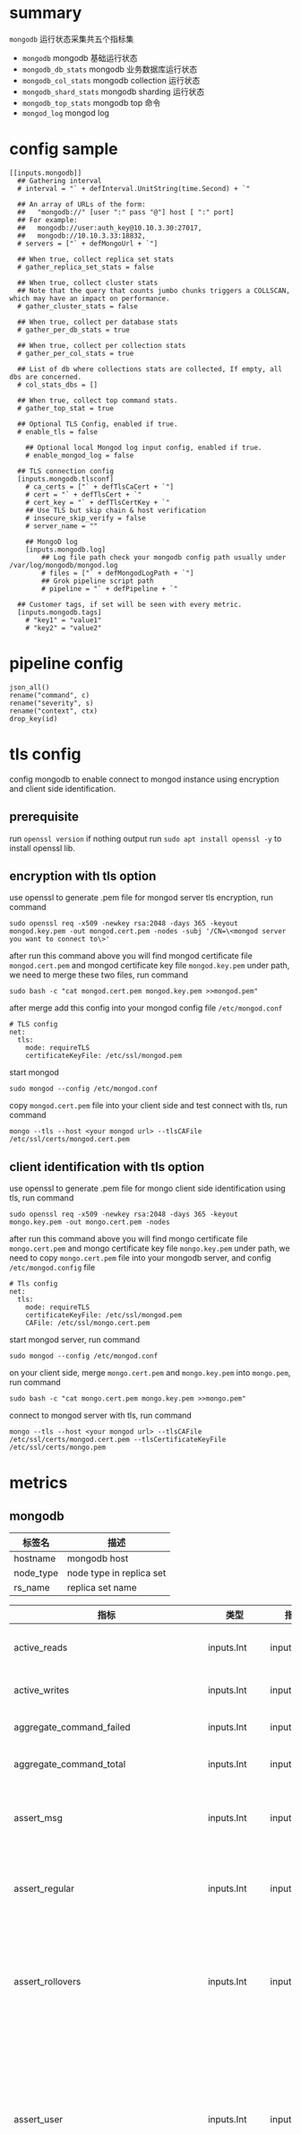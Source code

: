 # summary

`mongodb` 运行状态采集共五个指标集

- `mongodb` mongodb 基础运行状态
- `mongodb_db_stats` mongodb 业务数据库运行状态
- `mongodb_col_stats` mongodb collection 运行状态
- `mongodb_shard_stats` mongodb sharding 运行状态
- `mongodb_top_stats` mongodb top 命令
- `mongod_log` mongod log

# config sample

```
[[inputs.mongodb]]
  ## Gathering interval
  # interval = "` + defInterval.UnitString(time.Second) + `"

  ## An array of URLs of the form:
  ##   "mongodb://" [user ":" pass "@"] host [ ":" port]
  ## For example:
  ##   mongodb://user:auth_key@10.10.3.30:27017,
  ##   mongodb://10.10.3.33:18832,
  # servers = ["` + defMongoUrl + `"]

  ## When true, collect replica set stats
  # gather_replica_set_stats = false

  ## When true, collect cluster stats
  ## Note that the query that counts jumbo chunks triggers a COLLSCAN, which may have an impact on performance.
  # gather_cluster_stats = false

  ## When true, collect per database stats
  # gather_per_db_stats = true

  ## When true, collect per collection stats
  # gather_per_col_stats = true

  ## List of db where collections stats are collected, If empty, all dbs are concerned.
  # col_stats_dbs = []

  ## When true, collect top command stats.
  # gather_top_stat = true

  ## Optional TLS Config, enabled if true.
  # enable_tls = false

	## Optional local Mongod log input config, enabled if true.
	# enable_mongod_log = false

  ## TLS connection config
  [inputs.mongodb.tlsconf]
    # ca_certs = ["` + defTlsCaCert + `"]
    # cert = "` + defTlsCert + `"
    # cert_key = "` + defTlsCertKey + `"
    ## Use TLS but skip chain & host verification
    # insecure_skip_verify = false
    # server_name = ""

	## MongoD log
	[inputs.mongodb.log]
		## Log file path check your mongodb config path usually under /var/log/mongodb/mongod.log
		# files = ["` + defMongodLogPath + `"]
		## Grok pipeline script path
		# pipeline = "` + defPipeline + `"

  ## Customer tags, if set will be seen with every metric.
  [inputs.mongodb.tags]
    # "key1" = "value1"
    # "key2" = "value2"
```

# pipeline config

```
json_all()
rename("command", c)
rename("severity", s)
rename("context", ctx)
drop_key(id)
```

# tls config

config mongodb to enable connect to mongod instance using encryption and client side identification.

## prerequisite

run `openssl version` if nothing output run `sudo apt install openssl -y` to install openssl lib.

## encryption with tls option

use openssl to generate .pem file for mongod server tls encryption, run command

```
sudo openssl req -x509 -newkey rsa:2048 -days 365 -keyout mongod.key.pem -out mongod.cert.pem -nodes -subj '/CN=\<mongod server you want to connect to\>'
```

after run this command above you will find mongod certificate file `mongod.cert.pem` and mongod certificate key file `mongod.key.pem` under path, we need to merge these two files, run command

```
sudo bash -c "cat mongod.cert.pem mongod.key.pem >>mongod.pem"
```

after merge add this config into your mongod config file `/etc/mongod.conf`

```
# TLS config
net:
  tls:
    mode: requireTLS
    certificateKeyFile: /etc/ssl/mongod.pem
```

start mongod

```
sudo mongod --config /etc/mongod.conf
```

copy `mongod.cert.pem` file into your client side and test connect with tls, run command

```
mongo --tls --host <your mongod url> --tlsCAFile /etc/ssl/certs/mongod.cert.pem
```

## client identification with tls option

use openssl to generate .pem file for mongo client side identification using tls, run command

```
sudo openssl req -x509 -newkey rsa:2048 -days 365 -keyout mongo.key.pem -out mongo.cert.pem -nodes
```

after run this command above you will find mongo certificate file `mongo.cert.pem` and mongo certificate key file `mongo.key.pem` under path, we need to copy `mongo.cert.pem` file into your mongodb server, and config `/etc/mongod.config` file

```
# Tls config
net:
  tls:
    mode: requireTLS
    certificateKeyFile: /etc/ssl/mongod.pem
    CAFile: /etc/ssl/mongo.cert.pem
```

start mongod server, run command

```
sudo mongod --config /etc/mongod.conf
```

on your client side, merge `mongo.cert.pem` and `mongo.key.pem` into `mongo.pem`, run command

```
sudo bash -c "cat mongo.cert.pem mongo.key.pem >>mongo.pem"
```

connect to mongod server with tls, run command

```
mongo --tls --host <your mongod url> --tlsCAFile /etc/ssl/certs/mongod.cert.pem --tlsCertificateKeyFile /etc/ssl/certs/mongo.pem
```

# metrics

## mongodb

| 标签名    | 描述                     |
| --------- | ------------------------ |
| hostname  | mongodb host             |
| node_type | node type in replica set |
| rs_name   | replica set name         |

| 指标                                      | 类型          | 指标源       | 单位          | 描述                                                                                                                                                                                                                                                                                                                        |
| ----------------------------------------- | ------------- | ------------ | ------------- | --------------------------------------------------------------------------------------------------------------------------------------------------------------------------------------------------------------------------------------------------------------------------------------------------------------------------- |
| active_reads                              | inputs.Int    | inputs.Gauge | inputs.NCount | The number of the active client connections performing read operations.                                                                                                                                                                                                                                                     |
| active_writes                             | inputs.Int    | inputs.Gauge | inputs.NCount | The number of active client connections performing write operations.                                                                                                                                                                                                                                                        |
| aggregate_command_failed                  | inputs.Int    | inputs.Gauge | inputs.NCount | The number of times that 'aggregate' command failed on this mongod                                                                                                                                                                                                                                                          |
| aggregate_command_total                   | inputs.Int    | inputs.Gauge | inputs.NCount | The number of times that 'aggregate' command executed on this mongod.                                                                                                                                                                                                                                                       |
| assert_msg                                | inputs.Int    | inputs.Gauge | inputs.NCount | The number of message assertions raised since the MongoDB process started. Check the log file for more information about these messages.                                                                                                                                                                                    |
| assert_regular                            | inputs.Int    | inputs.Gauge | inputs.NCount | The number of regular assertions raised since the MongoDB process started. Check the log file for more information about these messages.                                                                                                                                                                                    |
| assert_rollovers                          | inputs.Int    | inputs.Gauge | inputs.NCount | The number of times that the rollover counters have rolled over since the last time the MongoDB process started. The counters will rollover to zero after 2 30 assertions. Use this value to provide context to the other values in the asserts data structure.                                                             |
| assert_user                               | inputs.Int    | inputs.Gauge | inputs.NCount | The number of "user asserts" that have occurred since the last time the MongoDB process started. These are errors that user may generate, such as out of disk space or duplicate key. You can prevent these assertions by fixing a problem with your application or deployment. Check the MongoDB log for more information. |
| assert_warning                            | inputs.Int    | inputs.Gauge | inputs.NCount | Changed in version 4.0. Starting in MongoDB 4.0, the field returns zero 0. In earlier versions, the field returns the number of warnings raised since the MongoDB process started.                                                                                                                                          |
| available_reads                           | inputs.Int    | inputs.Gauge | inputs.NCount | The number of concurrent of read transactions allowed into the WiredTiger storage engine                                                                                                                                                                                                                                    |
| available_writes                          | inputs.Int    | inputs.Gauge | inputs.NCount | The number of concurrent of write transactions allowed into the WiredTiger storage engine                                                                                                                                                                                                                                   |
| commands                                  | inputs.Int    | inputs.Gauge | inputs.NCount | The total number of commands issued to the database since the mongod instance last started. opcounters.command counts all commands except the write commands: insert, update, and delete.                                                                                                                                   |
| connections_available                     | inputs.Int    | inputs.Gauge | inputs.NCount | The number of unused incoming connections available.                                                                                                                                                                                                                                                                        |
| connections_current                       | inputs.Int    | inputs.Gauge | inputs.NCount | The number of incoming connections from clients to the database server.                                                                                                                                                                                                                                                     |
| connections_total_created                 | inputs.Int    | inputs.Gauge | inputs.NCount | Count of all incoming connections created to the server. This number includes connections that have since closed.                                                                                                                                                                                                           |
| count_command_failed                      | inputs.Int    | inputs.Gauge | inputs.NCount | The number of times that 'count' command failed on this mongod                                                                                                                                                                                                                                                              |
| count_command_total                       | inputs.Int    | inputs.Gauge | inputs.NCount | The number of times that 'count' command executed on this mongod                                                                                                                                                                                                                                                            |
| cursor_no_timeout_count                   | inputs.Int    | inputs.Gauge | inputs.NCount | The number of open cursors with the option DBQuery.Option.noTimeout set to prevent timeout after a period of inactivity                                                                                                                                                                                                     |
| cursor_pinned_count                       | inputs.Int    | inputs.Gauge | inputs.NCount | The number of "pinned" open cursors.                                                                                                                                                                                                                                                                                        |
| cursor_timed_out_count                    | inputs.Int    | inputs.Gauge | inputs.NCount | The total number of cursors that have timed out since the server process started. If this number is large or growing at a regular rate, this may indicate an application error.                                                                                                                                             |
| cursor_total_count                        | inputs.Int    | inputs.Gauge | inputs.NCount | The number of cursors that MongoDB is maintaining for clients. Because MongoDB exhausts unused cursors, typically this value small or zero. However, if there is a queue, stale tailable cursors, or a large number of operations this value may rise.                                                                      |
| delete_command_failed                     | inputs.Int    | inputs.Gauge | inputs.NCount | The number of times that 'delete' command failed on this mongod                                                                                                                                                                                                                                                             |
| delete_command_total                      | inputs.Int    | inputs.Gauge | inputs.NCount | The number of times that 'delete' command executed on this mongod                                                                                                                                                                                                                                                           |
| deletes                                   | inputs.Int    | inputs.Gauge | inputs.NCount | The total number of delete operations since the mongod instance last started.                                                                                                                                                                                                                                               |
| distinct_command_failed                   | inputs.Int    | inputs.Gauge | inputs.NCount | The number of times that 'distinct' command failed on this mongod                                                                                                                                                                                                                                                           |
| distinct_command_total                    | inputs.Int    | inputs.Gauge | inputs.NCount | The number of times that 'distinct' command executed on this mongod                                                                                                                                                                                                                                                         |
| document_deleted                          | inputs.Int    | inputs.Gauge | inputs.NCount | The total number of documents deleted.                                                                                                                                                                                                                                                                                      |
| document_inserted                         | inputs.Int    | inputs.Gauge | inputs.NCount | The total number of documents inserted.                                                                                                                                                                                                                                                                                     |
| document_returned                         | inputs.Int    | inputs.Gauge | inputs.NCount | The total number of documents returned by queries.                                                                                                                                                                                                                                                                          |
| document_updated                          | inputs.Int    | inputs.Gauge | inputs.NCount | The total number of documents updated.                                                                                                                                                                                                                                                                                      |
| find_and_modify_command_failed            | inputs.Int    | inputs.Gauge | inputs.NCount | The number of times that 'find' and 'modify' commands failed on this mongod                                                                                                                                                                                                                                                 |
| find_and_modify_command_total             | inputs.Int    | inputs.Gauge | inputs.NCount | The number of times that 'find' and 'modify' commands executed on this mongod                                                                                                                                                                                                                                               |
| find_command_failed                       | inputs.Int    | inputs.Gauge | inputs.NCount | The number of times that 'find' command failed on this mongod                                                                                                                                                                                                                                                               |
| find_command_total                        | inputs.Int    | inputs.Gauge | inputs.NCount | The number of times that 'find' command executed on this mongod                                                                                                                                                                                                                                                             |
| flushes                                   | inputs.Int    | inputs.Gauge | inputs.NCount | The number of transaction checkpoints                                                                                                                                                                                                                                                                                       |
| flushes_total_time_ns                     | inputs.Int    | inputs.Gauge | inputs.NCount | The transaction checkpoint total time (msecs)                                                                                                                                                                                                                                                                               |
| get_more_command_failed                   | inputs.Int    | inputs.Gauge | inputs.NCount | The number of times that 'get more' command failed on this mongod                                                                                                                                                                                                                                                           |
| get_more_command_total                    | inputs.Int    | inputs.Gauge | inputs.NCount | The number of times that 'get more' command executed on this mongod                                                                                                                                                                                                                                                         |
| getmores                                  | inputs.Int    | inputs.Gauge | inputs.NCount | The total number of getMore operations since the mongod instance last started. This counter can be high even if the query count is low. Secondary nodes send getMore operations as part of the replication process.                                                                                                         |
| insert_command_failed                     | inputs.Int    | inputs.Gauge | inputs.NCount | The number of times that 'insert' command failed on this mongod                                                                                                                                                                                                                                                             |
| insert_command_total                      | inputs.Int    | inputs.Gauge | inputs.NCount | The number of times that 'insert' command executed on this mongod                                                                                                                                                                                                                                                           |
| inserts                                   | inputs.Int    | inputs.Gauge | inputs.NCount | The total number of insert operations received since the mongod instance last started.                                                                                                                                                                                                                                      |
| jumbo_chunks                              | inputs.Int    | inputs.Gauge | inputs.NCount | Count jumbo flags in cluster chunk.                                                                                                                                                                                                                                                                                         |
| latency_commands                          | inputs.Int    | inputs.Gauge | inputs.NCount | The total combined latency in microseconds of latency statistics for database command.                                                                                                                                                                                                                                      |
| latency_commands_count                    | inputs.Int    | inputs.Gauge | inputs.NCount | The total combined latency of operations performed on the collection for database command.                                                                                                                                                                                                                                  |
| latency_reads                             | inputs.Int    | inputs.Gauge | inputs.NCount | The total combined latency in microseconds of latency statistics for read request.                                                                                                                                                                                                                                          |
| latency_reads_count                       | inputs.Int    | inputs.Gauge | inputs.NCount | The total combined latency of operations performed on the collection for read request.                                                                                                                                                                                                                                      |
| latency_writes                            | inputs.Int    | inputs.Gauge | inputs.NCount | The total combined latency in microseconds of latency statistics for write request.                                                                                                                                                                                                                                         |
| latency_writes_count                      | inputs.Int    | inputs.Gauge | inputs.NCount | The total combined latency of operations performed on the collection for write request.                                                                                                                                                                                                                                     |
| member_status                             | inputs.String | inputs.Gauge | inputs.NCount | The state of ndoe in replica members.                                                                                                                                                                                                                                                                                       |
| net_in_bytes_count                        | inputs.Int    | inputs.Gauge | inputs.NCount | The total number of bytes that the server has received over network connections initiated by clients or other mongod instances.                                                                                                                                                                                             |
| net_out_bytes_count                       | inputs.Int    | inputs.Gauge | inputs.NCount | The total number of bytes that the server has sent over network connections initiated by clients or other mongod instances.                                                                                                                                                                                                 |
| open_connections                          | inputs.Int    | inputs.Gauge | inputs.NCount | The number of incoming connections from clients to the database server.                                                                                                                                                                                                                                                     |
| operation_scan_and_order                  | inputs.Int    | inputs.Gauge | inputs.NCount | The total number of queries that return sorted numbers that cannot perform the sort operation using an index.                                                                                                                                                                                                               |
| operation_write_conflicts                 | inputs.Int    | inputs.Gauge | inputs.NCount | The total number of queries that encountered write conflicts.                                                                                                                                                                                                                                                               |
| page_faults                               | inputs.Int    | inputs.Gauge | inputs.NCount | The total number of page faults.                                                                                                                                                                                                                                                                                            |
| percent_cache_dirty                       | inputs.Float  | inputs.Gauge | inputs.NCount | Size in bytes of the dirty data in the cache. This value should be less than the bytes currently in the cache value.                                                                                                                                                                                                        |
| percent_cache_used                        | inputs.Float  | inputs.Gauge | inputs.NCount | Size in byte of the data currently in cache. This value should not be greater than the maximum bytes configured value.                                                                                                                                                                                                      |
| queries                                   | inputs.Int    | inputs.Gauge | inputs.NCount | The total number of queries received since the mongod instance last started.                                                                                                                                                                                                                                                |
| queued_reads                              | inputs.Int    | inputs.Gauge | inputs.NCount | The number of operations that are currently queued and waiting for the read lock. A consistently small read-queue, particularly of shorter operations, should cause no concern.                                                                                                                                             |
| queued_writes                             | inputs.Int    | inputs.Gauge | inputs.NCount | The number of operations that are currently queued and waiting for the write lock. A consistently small write-queue, particularly of shorter operations, is no cause for concern.                                                                                                                                           |
| repl_apply_batches_num                    | inputs.Int    | inputs.Gauge | inputs.NCount | The total number of batches applied across all databases.                                                                                                                                                                                                                                                                   |
| repl_apply_batches_total_millis           | inputs.Int    | inputs.Gauge | inputs.NCount | The total amount of time in milliseconds the mongod has spent applying operations from the oplog.                                                                                                                                                                                                                           |
| repl_apply_ops                            | inputs.Int    | inputs.Gauge | inputs.NCount | The total number of oplog operations applied. metrics.repl.apply.ops is incremented after each operation.                                                                                                                                                                                                                   |
| repl_buffer_count                         | inputs.Int    | inputs.Gauge | inputs.NCount | The current number of operations in the oplog buffer.                                                                                                                                                                                                                                                                       |
| repl_buffer_size_bytes                    | inputs.Int    | inputs.Gauge | inputs.NCount | The current size of the contents of the oplog buffer.                                                                                                                                                                                                                                                                       |
| repl_commands                             | inputs.Int    | inputs.Gauge | inputs.NCount | The total number of replicated commands issued to the database since the mongod instance last started.                                                                                                                                                                                                                      |
| repl_deletes                              | inputs.Int    | inputs.Gauge | inputs.NCount | The total number of replicated delete operations since the mongod instance last started.                                                                                                                                                                                                                                    |
| repl_executor_pool_in_progress_count      | inputs.Int    | inputs.Gauge | inputs.NCount | inputs.TODO                                                                                                                                                                                                                                                                                                                 |
| repl_executor_queues_network_in_progress  | inputs.Int    | inputs.Gauge | inputs.NCount | inputs.TODO                                                                                                                                                                                                                                                                                                                 |
| repl_executor_queues_sleepers             | inputs.Int    | inputs.Gauge | inputs.NCount | inputs.TODO                                                                                                                                                                                                                                                                                                                 |
| repl_executor_unsignaled_events           | inputs.Int    | inputs.Gauge | inputs.NCount | inputs.TODO                                                                                                                                                                                                                                                                                                                 |
| repl_getmores                             | inputs.Int    | inputs.Gauge | inputs.NCount | The total number of getMore operations since the mongod instance last started.                                                                                                                                                                                                                                              |
| repl_inserts                              | inputs.Int    | inputs.Gauge | inputs.NCount | The total number of replicated insert operations since the mongod instance last started.                                                                                                                                                                                                                                    |
| repl_lag                                  | inputs.Int    | inputs.Gauge | inputs.NCount | inputs.TODO                                                                                                                                                                                                                                                                                                                 |
| repl_network_bytes                        | inputs.Int    | inputs.Gauge | inputs.NCount | The total amount of data read from the replication sync source.                                                                                                                                                                                                                                                             |
| repl_network_getmores_num                 | inputs.Int    | inputs.Gauge | inputs.NCount | The total number of getmore operations, which are operations that request an additional set of operations from the replication sync source.                                                                                                                                                                                 |
| repl_network_getmores_total_millis        | inputs.Int    | inputs.Gauge | inputs.NCount | The total amount of time required to collect data from getmore operations.                                                                                                                                                                                                                                                  |
| repl_network_ops                          | inputs.Int    | inputs.Gauge | inputs.NCount | The total number of operations read from the replication source.                                                                                                                                                                                                                                                            |
| repl_oplog_window_sec                     | inputs.Int    | inputs.Gauge | inputs.NCount | The second window of replication oplog.                                                                                                                                                                                                                                                                                     |
| repl_queries                              | inputs.Int    | inputs.Gauge | inputs.NCount | The total number of replicated queries since the mongod instance last started.                                                                                                                                                                                                                                              |
| repl_state                                | inputs.Int    | inputs.Gauge | inputs.NCount | The node state of replication member.                                                                                                                                                                                                                                                                                       |
| repl_updates                              | inputs.Int    | inputs.Gauge | inputs.NCount | The total number of replicated update operations since the mongod instance last started.                                                                                                                                                                                                                                    |
| resident_megabytes                        | inputs.Int    | inputs.Gauge | inputs.NCount | The value of mem.resident is roughly equivalent to the amount of RAM, in mebibyte (MiB), currently used by the database process.                                                                                                                                                                                            |
| state                                     | inputs.String | inputs.Gauge | inputs.NCount | The replication state.                                                                                                                                                                                                                                                                                                      |
| storage_freelist_search_bucket_exhausted  | inputs.Int    | inputs.Gauge | inputs.NCount | The number of times that mongod has checked the free list without finding a suitably large record allocation.                                                                                                                                                                                                               |
| storage_freelist_search_requests          | inputs.Int    | inputs.Gauge | inputs.NCount | The number of times mongod has searched for available record allocations.                                                                                                                                                                                                                                                   |
| storage_freelist_search_scanned           | inputs.Int    | inputs.Gauge | inputs.NCount | The number of available record allocations mongod has searched.                                                                                                                                                                                                                                                             |
| tcmalloc_central_cache_free_bytes         | inputs.Int    | inputs.Gauge | inputs.NCount | Number of free bytes in the central cache that have been assigned to size classes. They always count towards virtual memory usage, and unless the underlying memory is swapped.                                                                                                                                             |
| tcmalloc_current_allocated_bytes          | inputs.Int    | inputs.Gauge | inputs.NCount | Number of bytes currently allocated by application.                                                                                                                                                                                                                                                                         |
| tcmalloc_current_total_thread_cache_bytes | inputs.Int    | inputs.Gauge | inputs.NCount | Number of bytes used across all thread caches.                                                                                                                                                                                                                                                                              |
| tcmalloc_heap_size                        | inputs.Int    | inputs.Gauge | inputs.NCount | Number of bytes in the heap.                                                                                                                                                                                                                                                                                                |
| tcmalloc_max_total_thread_cache_bytes     | inputs.Int    | inputs.Gauge | inputs.NCount | Upper limit on total number of bytes stored across all per-thread caches. Default: 16MB.                                                                                                                                                                                                                                    |
| tcmalloc_pageheap_commit_count            | inputs.Int    | inputs.Gauge | inputs.NCount | Number of virtual memory commits.                                                                                                                                                                                                                                                                                           |
| tcmalloc_pageheap_committed_bytes         | inputs.Int    | inputs.Gauge | inputs.NCount | Bytes committed, always <= system*bytes*.                                                                                                                                                                                                                                                                                   |
| tcmalloc_pageheap_decommit_count          | inputs.Int    | inputs.Gauge | inputs.NCount | Number of virtual memory decommits.                                                                                                                                                                                                                                                                                         |
| tcmalloc_pageheap_free_bytes              | inputs.Int    | inputs.Gauge | inputs.NCount | Number of bytes in free, mapped pages in page heap.                                                                                                                                                                                                                                                                         |
| tcmalloc_pageheap_reserve_count           | inputs.Int    | inputs.Gauge | inputs.NCount | Number of virtual memory reserves.                                                                                                                                                                                                                                                                                          |
| tcmalloc_pageheap_scavenge_count          | inputs.Int    | inputs.Gauge | inputs.NCount | Number of times scavagened flush pages.                                                                                                                                                                                                                                                                                     |
| tcmalloc_pageheap_total_commit_bytes      | inputs.Int    | inputs.Gauge | inputs.NCount | Bytes committed in lifetime of process.                                                                                                                                                                                                                                                                                     |
| tcmalloc_pageheap_total_decommit_bytes    | inputs.Int    | inputs.Gauge | inputs.NCount | Bytes decommitted in lifetime of process.                                                                                                                                                                                                                                                                                   |
| tcmalloc_pageheap_total_reserve_bytes     | inputs.Int    | inputs.Gauge | inputs.NCount | Number of virtual memory reserves.                                                                                                                                                                                                                                                                                          |
| tcmalloc_pageheap_unmapped_bytes          | inputs.Int    | inputs.Gauge | inputs.NCount | Total bytes on returned freelists.                                                                                                                                                                                                                                                                                          |
| tcmalloc_spinlock_total_delay_ns          | inputs.Int    | inputs.Gauge | inputs.NCount | inputs.TODO                                                                                                                                                                                                                                                                                                                 |
| tcmalloc_thread_cache_free_bytes          | inputs.Int    | inputs.Gauge | inputs.NCount | Bytes in thread caches.                                                                                                                                                                                                                                                                                                     |
| tcmalloc_total_free_bytes                 | inputs.Int    | inputs.Gauge | inputs.NCount | Total bytes on normal freelists.                                                                                                                                                                                                                                                                                            |
| tcmalloc_transfer_cache_free_bytes        | inputs.Int    | inputs.Gauge | inputs.NCount | Bytes in central transfer cache.                                                                                                                                                                                                                                                                                            |
| total_available                           | inputs.Int    | inputs.Gauge | inputs.NCount | The number of connections available from the mongos to the config servers, replica sets, and standalone mongod instances in the cluster.                                                                                                                                                                                    |
| total_created                             | inputs.Int    | inputs.Gauge | inputs.NCount | The number of connections the mongos has ever created to other members of the cluster.                                                                                                                                                                                                                                      |
| total_docs_scanned                        | inputs.Int    | inputs.Gauge | inputs.NCount | The total number of index items scanned during queries and query-plan evaluation.                                                                                                                                                                                                                                           |
| total_in_use                              | inputs.Int    | inputs.Gauge | inputs.NCount | Reports the total number of outgoing connections from the current mongod/mongos instance to other members of the sharded cluster or replica set that are currently in use.                                                                                                                                                  |
| total_keys_scanned                        | inputs.Int    | inputs.Gauge | inputs.NCount | The total number of index items scanned during queries and query-plan evaluation.                                                                                                                                                                                                                                           |
| total_refreshing                          | inputs.Int    | inputs.Gauge | inputs.NCount | Reports the total number of outgoing connections from the current mongod/mongos instance to other members of the sharded cluster or replica set that are currently being refreshed.                                                                                                                                         |
| total_tickets_reads                       | inputs.Int    | inputs.Gauge | inputs.NCount | A document that returns information on the number of concurrent of read transactions allowed into the WiredTiger storage engine.                                                                                                                                                                                            |
| total_tickets_writes                      | inputs.Int    | inputs.Gauge | inputs.NCount | A document that returns information on the number of concurrent of write transactions allowed into the WiredTiger storage engine.                                                                                                                                                                                           |
| ttl_deletes                               | inputs.Int    | inputs.Gauge | inputs.NCount | The total number of documents deleted from collections with a ttl index.                                                                                                                                                                                                                                                    |
| ttl_passes                                | inputs.Int    | inputs.Gauge | inputs.NCount | The number of times the background process removes documents from collections with a ttl index.                                                                                                                                                                                                                             |
| update_command_failed                     | inputs.Int    | inputs.Gauge | inputs.NCount | The number of times that 'update' command failed on this mongod                                                                                                                                                                                                                                                             |
| update_command_total                      | inputs.Int    | inputs.Gauge | inputs.NCount | The number of times that 'update' command executed on this mongod                                                                                                                                                                                                                                                           |
| updates                                   | inputs.Int    | inputs.Gauge | inputs.NCount | The total number of update operations received since the mongod instance last started.                                                                                                                                                                                                                                      |
| uptime_ns                                 | inputs.Int    | inputs.Gauge | inputs.NCount | The total upon time of mongod in nano seconds.                                                                                                                                                                                                                                                                              |
| version                                   | inputs.String | inputs.Gauge | inputs.NCount | Mongod version                                                                                                                                                                                                                                                                                                              |
| vsize_megabytes                           | inputs.Int    | inputs.Gauge | inputs.NCount | mem.virtual displays the quantity, in mebibyte (MiB), of virtual memory used by the mongod process.                                                                                                                                                                                                                         |
| wtcache_app_threads_page_read_count       | inputs.Int    | inputs.Gauge | inputs.NCount | inputs.TODO                                                                                                                                                                                                                                                                                                                 |
| wtcache_app_threads_page_read_time        | inputs.Int    | inputs.Gauge | inputs.NCount | inputs.TODO                                                                                                                                                                                                                                                                                                                 |
| wtcache_app_threads_page_write_count      | inputs.Int    | inputs.Gauge | inputs.NCount | inputs.TODO                                                                                                                                                                                                                                                                                                                 |
| wtcache_bytes_read_into                   | inputs.Int    | inputs.Gauge | inputs.NCount | inputs.TODO                                                                                                                                                                                                                                                                                                                 |
| wtcache_bytes_written_from                | inputs.Int    | inputs.Gauge | inputs.NCount | inputs.TODO                                                                                                                                                                                                                                                                                                                 |
| wtcache_current_bytes                     | inputs.Int    | inputs.Gauge | inputs.NCount | inputs.TODO                                                                                                                                                                                                                                                                                                                 |
| wtcache_internal_pages_evicted            | inputs.Int    | inputs.Gauge | inputs.NCount | inputs.TODO                                                                                                                                                                                                                                                                                                                 |
| wtcache_max_bytes_configured              | inputs.Int    | inputs.Gauge | inputs.NCount | Maximum cache size.                                                                                                                                                                                                                                                                                                         |
| wtcache_modified_pages_evicted            | inputs.Int    | inputs.Gauge | inputs.NCount | inputs.TODO                                                                                                                                                                                                                                                                                                                 |
| wtcache_pages_evicted_by_app_thread       | inputs.Int    | inputs.Gauge | inputs.NCount | inputs.TODO                                                                                                                                                                                                                                                                                                                 |
| wtcache_pages_queued_for_eviction         | inputs.Int    | inputs.Gauge | inputs.NCount | inputs.TODO                                                                                                                                                                                                                                                                                                                 |
| wtcache_pages_read_into                   | inputs.Int    | inputs.Gauge | inputs.NCount | Number of pages read into the cache.                                                                                                                                                                                                                                                                                        |
| wtcache_pages_requested_from              | inputs.Int    | inputs.Gauge | inputs.NCount | Number of pages request from the cache.                                                                                                                                                                                                                                                                                     |
| wtcache_server_evicting_pages             | inputs.Int    | inputs.Gauge | inputs.NCount | inputs.TODO                                                                                                                                                                                                                                                                                                                 |
| wtcache_tracked_dirty_bytes               | inputs.Int    | inputs.Gauge | inputs.NCount | inputs.TODO                                                                                                                                                                                                                                                                                                                 |
| wtcache_unmodified_pages_evicted          | inputs.Int    | inputs.Gauge | inputs.NCount | Main statistics for page eviction.                                                                                                                                                                                                                                                                                          |
| wtcache_worker_thread_evictingpages       | inputs.Int    | inputs.Gauge | inputs.NCount | inputs.TODO                                                                                                                                                                                                                                                                                                                 |

## mongodb_db_stats

| 标签名   | 描述          |
| -------- | ------------- |
| db_name  | database name |
| hostname | mongodb host  |

| 指标         | 类型          | 指标源       | 单位          | 描述                                                                                                             |
| ------------ | ------------- | ------------ | ------------- | ---------------------------------------------------------------------------------------------------------------- |
| avg_obj_size | inputs.Float  | inputs.Gauge | inputs.NCount | The average size of each document in bytes.                                                                      |
| collections  | inputs.Int    | inputs.Gauge | inputs.NCount | Contains a count of the number of collections in that database.                                                  |
| data_size    | inputs.Int    | inputs.Gauge | inputs.NCount | The total size of the uncompressed data held in this database. The dataSize decreases when you remove documents. |
| index_size   | inputs.Int    | inputs.Gauge | inputs.NCount | The total size of all indexes created on this database.                                                          |
| indexes      | inputs.Int    | inputs.Gauge | inputs.NCount | Contains a count of the total number of indexes across all collections in the database.                          |
| objects      | inputs.Int    | inputs.Gauge | inputs.NCount | Contains a count of the number of objects (i.e. documents) in the database across all collections.               |
| ok           | inputs.Int    | inputs.Gauge | inputs.NCount | Command execute state.                                                                                           |
| storage_size | inputs.Int    | inputs.Gauge | inputs.NCount | The total amount of space allocated to collections in this database for document storage.                        |
| type         | inputs.String | inputs.Gauge | inputs.NCount | Metric type.                                                                                                     |

## mongodb_col_stats

| 标签名     | 描述            |
| ---------- | --------------- |
| collection | collection name |
| db_name    | database name   |
| hostname   | mongodb host    |

| 指标             | 类型       | 指标源       | 单位          | 描述                                                                          |
| ---------------- | ---------- | ------------ | ------------- | ----------------------------------------------------------------------------- |
| avg_obj_size     | inputs.Int | inputs.Gauge | inputs.NCount | The average size of an object in the collection.                              |
| count            | inputs.Int | inputs.Gauge | inputs.NCount | The number of objects or documents in this collection.                        |
| ok               | inputs.Int | inputs.Gauge | inputs.NCount | Command execute state.                                                        |
| size             | inputs.Int | inputs.Gauge | inputs.NCount | The total uncompressed size in memory of all records in a collection.         |
| storage_size     | inputs.Int | inputs.Gauge | inputs.NCount | The total amount of storage allocated to this collection for document storage |
| total_index_size | inputs.Int | inputs.Gauge | inputs.NCount | The total size of all indexes.                                                |
| type             | inputs.Int | inputs.Gauge | inputs.NCount | Metrics type.                                                                 |

## mongodb_shard_stats

| 标签名   | 描述         |
| -------- | ------------ |
| hostname | mongodb host |

| 指标       | 类型       | 指标源       | 单位          | 描述                                                                                                                                                                                |
| ---------- | ---------- | ------------ | ------------- | ----------------------------------------------------------------------------------------------------------------------------------------------------------------------------------- |
| available  | inputs.Int | inputs.Gauge | inputs.NCount | The number of connections available for this host to connect to the mongos.                                                                                                         |
| created    | inputs.Int | inputs.Gauge | inputs.NCount | The number of connections the host has ever created to connect to the mongos.                                                                                                       |
| in_use     | inputs.Int | inputs.Gauge | inputs.NCount | Reports the total number of outgoing connections from the current mongod/mongos instance to other members of the sharded cluster or replica set that are currently in use.          |
| refreshing | inputs.Int | inputs.Gauge | inputs.NCount | Reports the total number of outgoing connections from the current mongod/mongos instance to other members of the sharded cluster or replica set that are currently being refreshed. |

## mongodb_top_stats

| 标签名     | 描述            |
| ---------- | --------------- |
| hostname   | mongodb host    |
| collection | collection name |

| 指标             | 类型       | 指标源       | 单位          | 描述                                                       |
| ---------------- | ---------- | ------------ | ------------- | ---------------------------------------------------------- |
| commands_count   | inputs.Int | inputs.Gauge | inputs.NCount | The total number of "command" event issues.                |
| commands_time    | inputs.Int | inputs.Gauge | inputs.NCount | The amount of time in microseconds that "command" costs.   |
| get_more_count   | inputs.Int | inputs.Gauge | inputs.NCount | The total number of "getmore" event issues.                |
| get_more_time    | inputs.Int | inputs.Gauge | inputs.NCount | The amount of time in microseconds that "getmore" costs.   |
| insert_count     | inputs.Int | inputs.Gauge | inputs.NCount | The total number of "insert" event issues.                 |
| insert_time      | inputs.Int | inputs.Gauge | inputs.NCount | The amount of time in microseconds that "insert" costs.    |
| queries_count    | inputs.Int | inputs.Gauge | inputs.NCount | The total number of "queries" event issues.                |
| queries_time     | inputs.Int | inputs.Gauge | inputs.NCount | The amount of time in microseconds that "queries" costs.   |
| read_lock_count  | inputs.Int | inputs.Gauge | inputs.NCount | The total number of "readLock" event issues.               |
| read_lock_time   | inputs.Int | inputs.Gauge | inputs.NCount | The amount of time in microseconds that "readLock" costs.  |
| remove_count     | inputs.Int | inputs.Gauge | inputs.NCount | The total number of "remove" event issues.                 |
| remove_time      | inputs.Int | inputs.Gauge | inputs.NCount | The amount of time in microseconds that "remove" costs.    |
| total_count      | inputs.Int | inputs.Gauge | inputs.NCount | The total number of "total" event issues.                  |
| total_time       | inputs.Int | inputs.Gauge | inputs.NCount | The amount of time in microseconds that "total" costs.     |
| update_count     | inputs.Int | inputs.Gauge | inputs.NCount | The total number of "update" event issues.                 |
| update_time      | inputs.Int | inputs.Gauge | inputs.NCount | The amount of time in microseconds that "update" costs.    |
| write_lock_count | inputs.Int | inputs.Gauge | inputs.NCount | The total number of "writeLock" event issues.              |
| write_lock_time  | inputs.Int | inputs.Gauge | inputs.NCount | The amount of time in microseconds that "writeLock" costs. |

## mongod_log

| 标签名   | 描述                       |
| -------- | -------------------------- |
| filename | The file name to 'tail -f' |
| host     | host name                  |
| service  | service name: mongod_log   |

| 字段名    | 字段值 | 说明                                                           |
| --------- | ------ | -------------------------------------------------------------- |
| message   | string | Log raw data .                                                 |
| component | string | The full component string of the log message                   |
| context   | string | The name of the thread issuing the log statement               |
| msg       | string | The raw log output message as passed from the server or driver |
| severity  | string | The short severity code of the log message                     |
| status    | string | Log level                                                      |
| time      | string | Timestamp                                                      |
